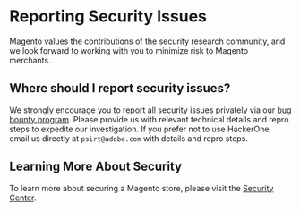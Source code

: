 # Reporting Security Issues

Magento values the contributions of the security research community, and we look forward to working with you to minimize risk to Magento merchants.

## Where should I report security issues?

We strongly encourage you to report all security issues privately via our [bug bounty program](https://hackerone.com/magento).  Please provide us with relevant technical details and repro steps to expedite our investigation.  If you prefer not to use HackerOne, email us directly at `psirt@adobe.com` with details and repro steps.

## Learning More About Security
To learn more about securing a Magento store, please visit the [Security Center](https://magento.com/security).
